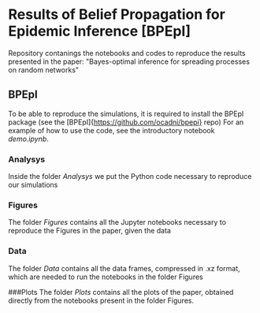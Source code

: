 # Results of Belief Propagation for Epidemic Inference \[BPEpI\]
Repository contanings the notebooks and codes to reproduce the results presented in the paper:
"Bayes-optimal inference for spreading processes on random networks"

## BPEpI
To be able to reproduce the simulations, it is required to install the BPEpI package (see the [BPEpI]{https://github.com/ocadni/bpepi} repo)
For an example of how to use the code, see the introductory notebook *demo.ipynb*.

### Analysys
Inside the folder *Analysys* we put the Python code necessary to reproduce our simulations

### Figures
The folder *Figures* contains all the Jupyter notebooks necessary to reproduce the Figures in the paper, given the data

### Data
The folder *Data* contains all the data frames, compressed in .xz format, which are needed to run the notebooks in the folder Figures

###Plots 
The folder *Plots* contains all the plots of the paper, obtained directly from the notebooks present in the folder Figures.

